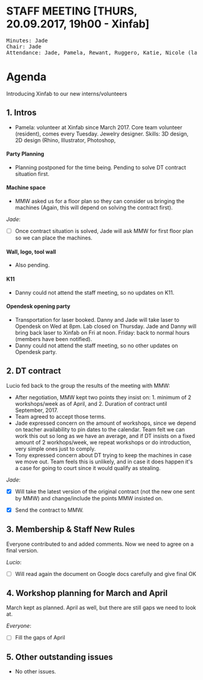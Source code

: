 # STAFF MEETING [THURS, 20.09.2017, 19h00 - Xinfab]


<pre>
Minutes: Jade
Chair: Jade
Attendance: Jade, Pamela, Rewant, Ruggero, Katie, Nicole (later)
</pre>

# Agenda

Introducing Xinfab to our new interns/volunteers

## 1. Intros
- Pamela: volunteer at Xinfab since March 2017. Core team volunteer (resident), comes every Tuesday. Jewelry designer. Skills: 3D design, 2D design (Rhino, Illustrator, Photoshop,

#### Party Planning

- Planning postponed for the time being. Pending to solve DT contract situation first.

#### Machine space

- MMW asked us for a floor plan so they can consider us bringing the machines (Again, this will depend on solving the contract first).

*Jade*: 
- [ ] Once contract situation is solved, Jade will ask MMW for first floor plan so we can place the machines.

#### Wall, logo, tool wall

- Also pending.

#### K11

- Danny could not attend the staff meeting, so no updates on K11.

#### Opendesk opening party

- Transportation for laser booked. Danny and Jade will take laser to Opendesk on Wed at 8pm. Lab closed on Thursday. Jade and Danny will bring back laser to Xinfab on Fri at noon. Friday: back to normal hours (members have been notified).
- Danny could not attend the staff meeting, so no other updates on Opendesk party.

## 2. DT contract

Lucio fed back to the group the results of the meeting with MMW: 
- After negotiation, MMW kept two points they insist on: 1. minimum of 2 workshops/week as of April, and 2. Duration of contract until September, 2017.
- Team agreed to accept those terms. 
- Jade expressed concern on the amount of workshops, since we depend on teacher availability to pin dates to the calendar. Team felt we can work this out so long as we have an average, and if DT insists on a fixed amount of 2 workhops/week, we repeat workshops or do introduction, very simple ones just to comply.
- Tony expressed concern about DT trying to keep the machines in case we move out. Team feels this is unlikely, and in case it does happen it's a case for going to court since it would qualify as stealing.

*Jade*: 
- [x] Will take the latest version of the original contract (not the new one sent by MMW) and change/include the points MMW insisted on.
- [x] Send the contract to MMW.


## 3. Membership & Staff New Rules 

Everyone contributed to and added comments. Now we need to agree on a final version.

*Lucio*:
- [ ] Will read again the document on Google docs carefully and give final OK

## 4.  Workshop planning for March and April

March kept as planned. April as well, but there are still gaps we need to look at.

*Everyone*:
- [ ] Fill the gaps of April

## 5.  Other outstanding issues

- No other issues.



